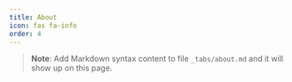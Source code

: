 ```yaml
---
title: About
icon: fas fa-info
order: 4
---
```



> **Note**: Add Markdown syntax content to file `_tabs/about.md` and it will show up on this page.


<!--
(UPDATE : 2021 04 21)

## 소속 

2020.07 ~ 2021.03 [KITRI BOB] 차세대 보안리더 양성 프로그램 BoB(Best of Best) 9기 디지털 포렌식 트랙 <br/>
2019.05 ~ 2019.11 [WISET] 취업탐색 멘토링 <br/>
2018.11 ~ 2021.03 [서울과학기술대학교] 융합보안연구회(CSS) 동아리 <br/>
2018.06 ~ 2021.03 [서울과학기술대학교] 보안 연구실(CIS) <br/>
2017.03 ~ 2021.08 [서울과학기술대학교] 컴퓨터 공학과(졸업유예중) <br/>

email : joseoyeon@seoultech.ac.kr

---

### 논문 

**2020.11.20**  [디지털 포렌식 학회] 동계학술대회 1건 투고
<!--
```불법 영상 유통 추적을 위한 법률적 근거 개선 사항```  논문 투고 
<br/>
-->
<!--
**2020.07.15** 
[정보보호학회] 하계 학술대회
``` SCADA 시스템 대상 랜섬웨어 최신 동향 분석```
<br/>
-->

<!--
**2019.10.18** [정보보호학회] 한남대학교 동계학술대회 1건 투고
<!--```스마트 팩토리 환경의 산업용 통신 프로토콜 보안 요구사항 분석``` 논문 투고
<br/>
-->
<!--
**2019.05.10** [정보처리학회]  숭실대학교 춘계학술발표대회 1건 투고
-->
<!--
```CoAP을 위한 프로토콜 제안 시 DDoS  보안 고려사항``` 논문 투고
-->

<!--
---

### 수상 

**2021.03.26** [KITRI BOB] 차세대 보안리더 양성 프로그램 BoB(Best of the Best) 9기 Best10 인증서 - 과학기술정보통신부 장관증서
<br/>

**2020.11.19** [서울과학기술대학교] 교내 2020 스타트업 챌린지(창업 아이디어 경진대회) 은상 수상 [References](https://itm.seoultech.ac.kr/bachelor_of_information/notice/?do=commonview&searchtext=&searchtype=&nowpage=1&bnum=1947&bidx=498302&cate=&profboardidx=) <br/> 

-->
